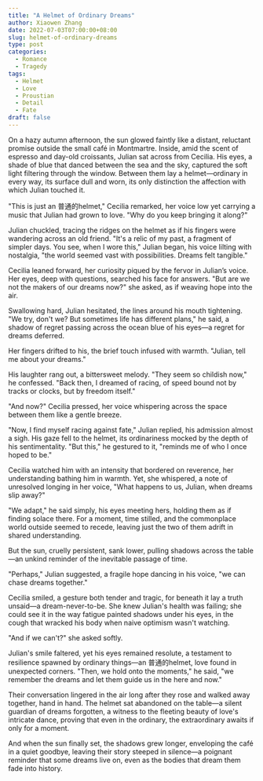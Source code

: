 ```yaml
---
title: "A Helmet of Ordinary Dreams"
author: Xiaowen Zhang
date: 2022-07-03T07:00:00+08:00
slug: helmet-of-ordinary-dreams
type: post
categories:
  - Romance
  - Tragedy
tags:
  - Helmet
  - Love
  - Proustian
  - Detail
  - Fate
draft: false
---
```


On a hazy autumn afternoon, the sun glowed faintly like a distant, reluctant promise outside the small café in Montmartre. Inside, amid the scent of espresso and day-old croissants, Julian sat across from Cecilia. His eyes, a shade of blue that danced between the sea and the sky, captured the soft light filtering through the window. Between them lay a helmet—ordinary in every way, its surface dull and worn, its only distinction the affection with which Julian touched it. 

"This is just an 普通的helmet," Cecilia remarked, her voice low yet carrying a music that Julian had grown to love. "Why do you keep bringing it along?"

Julian chuckled, tracing the ridges on the helmet as if his fingers were wandering across an old friend. "It's a relic of my past, a fragment of simpler days. You see, when I wore this," Julian began, his voice lilting with nostalgia, "the world seemed vast with possibilities. Dreams felt tangible."

Cecilia leaned forward, her curiosity piqued by the fervor in Julian’s voice. Her eyes, deep with questions, searched his face for answers. "But are we not the makers of our dreams now?" she asked, as if weaving hope into the air.

Swallowing hard, Julian hesitated, the lines around his mouth tightening. "We try, don't we? But sometimes life has different plans," he said, a shadow of regret passing across the ocean blue of his eyes—a regret for dreams deferred.

Her fingers drifted to his, the brief touch infused with warmth. "Julian, tell me about your dreams."

His laughter rang out, a bittersweet melody. "They seem so childish now," he confessed. "Back then, I dreamed of racing, of speed bound not by tracks or clocks, but by freedom itself."

"And now?" Cecilia pressed, her voice whispering across the space between them like a gentle breeze.

"Now, I find myself racing against fate," Julian replied, his admission almost a sigh. His gaze fell to the helmet, its ordinariness mocked by the depth of his sentimentality. "But this," he gestured to it, "reminds me of who I once hoped to be."

Cecilia watched him with an intensity that bordered on reverence, her understanding bathing him in warmth. Yet, she whispered, a note of unresolved longing in her voice, "What happens to us, Julian, when dreams slip away?"

"We adapt," he said simply, his eyes meeting hers, holding them as if finding solace there. For a moment, time stilled, and the commonplace world outside seemed to recede, leaving just the two of them adrift in shared understanding.

But the sun, cruelly persistent, sank lower, pulling shadows across the table—an unkind reminder of the inevitable passage of time.

"Perhaps," Julian suggested, a fragile hope dancing in his voice, "we can chase dreams together."

Cecilia smiled, a gesture both tender and tragic, for beneath it lay a truth unsaid—a dream-never-to-be. She knew Julian's health was failing; she could see it in the way fatigue painted shadows under his eyes, in the cough that wracked his body when naive optimism wasn't watching.

"And if we can't?" she asked softly.

Julian's smile faltered, yet his eyes remained resolute, a testament to resilience spawned by ordinary things—an 普通的helmet, love found in unexpected corners. "Then, we hold onto the moments," he said, "we remember the dreams and let them guide us in the here and now."

Their conversation lingered in the air long after they rose and walked away together, hand in hand. The helmet sat abandoned on the table—a silent guardian of dreams forgotten, a witness to the fleeting beauty of love's intricate dance, proving that even in the ordinary, the extraordinary awaits if only for a moment.

And when the sun finally set, the shadows grew longer, enveloping the café in a quiet goodbye, leaving their story steeped in silence—a poignant reminder that some dreams live on, even as the bodies that dream them fade into history.